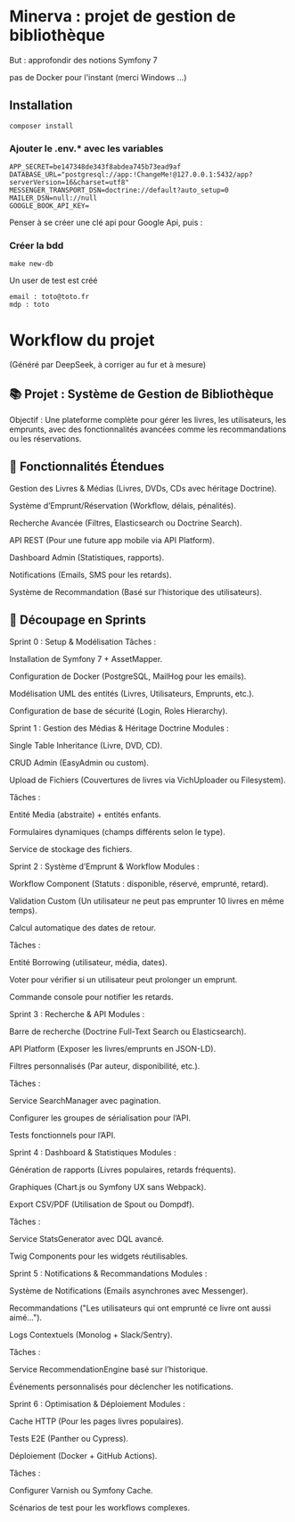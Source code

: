 # Minerva : projet de gestion de bibliothèque

But : approfondir des notions Symfony 7

pas de Docker pour l'instant (merci Windows ...)

## Installation
```shell
composer install
```

### Ajouter le .env.* avec les variables

``` dotenv
APP_SECRET=be147348de343f8abdea745b73ead9af
DATABASE_URL="postgresql://app:!ChangeMe!@127.0.0.1:5432/app?serverVersion=16&charset=utf8"
MESSENGER_TRANSPORT_DSN=doctrine://default?auto_setup=0
MAILER_DSN=null://null
GOOGLE_BOOK_API_KEY=
```

Penser à se créer une clé api pour Google Api, puis :

### Créer la bdd
```shell
make new-db
```
Un user de test est créé
```
email : toto@toto.fr
mdp : toto
```


# Workflow du projet
(Généré par DeepSeek, à corriger au fur et à mesure)


## 📚 Projet : Système de Gestion de Bibliothèque
Objectif : Une plateforme complète pour gérer les livres, les utilisateurs, les emprunts, avec des fonctionnalités avancées comme les recommandations ou les réservations.

## 🎯 Fonctionnalités Étendues
Gestion des Livres & Médias (Livres, DVDs, CDs avec héritage Doctrine).

Système d’Emprunt/Réservation (Workflow, délais, pénalités).

Recherche Avancée (Filtres, Elasticsearch ou Doctrine Search).

API REST (Pour une future app mobile via API Platform).

Dashboard Admin (Statistiques, rapports).

Notifications (Emails, SMS pour les retards).

Système de Recommandation (Basé sur l’historique des utilisateurs).

## 📅 Découpage en Sprints
Sprint 0 : Setup & Modélisation
Tâches :

Installation de Symfony 7 + AssetMapper.

Configuration de Docker (PostgreSQL, MailHog pour les emails).

Modélisation UML des entités (Livres, Utilisateurs, Emprunts, etc.).

Configuration de base de sécurité (Login, Roles Hierarchy).

Sprint 1 : Gestion des Médias & Héritage Doctrine
Modules :

Single Table Inheritance (Livre, DVD, CD).

CRUD Admin (EasyAdmin ou custom).

Upload de Fichiers (Couvertures de livres via VichUploader ou Filesystem).

Tâches :

Entité Media (abstraite) + entités enfants.

Formulaires dynamiques (champs différents selon le type).

Service de stockage des fichiers.

Sprint 2 : Système d’Emprunt & Workflow
Modules :

Workflow Component (Statuts : disponible, réservé, emprunté, retard).

Validation Custom (Un utilisateur ne peut pas emprunter 10 livres en même temps).

Calcul automatique des dates de retour.

Tâches :

Entité Borrowing (utilisateur, média, dates).

Voter pour vérifier si un utilisateur peut prolonger un emprunt.

Commande console pour notifier les retards.

Sprint 3 : Recherche & API
Modules :

Barre de recherche (Doctrine Full-Text Search ou Elasticsearch).

API Platform (Exposer les livres/emprunts en JSON-LD).

Filtres personnalisés (Par auteur, disponibilité, etc.).

Tâches :

Service SearchManager avec pagination.

Configurer les groupes de sérialisation pour l’API.

Tests fonctionnels pour l’API.

Sprint 4 : Dashboard & Statistiques
Modules :

Génération de rapports (Livres populaires, retards fréquents).

Graphiques (Chart.js ou Symfony UX sans Webpack).

Export CSV/PDF (Utilisation de Spout ou Dompdf).

Tâches :

Service StatsGenerator avec DQL avancé.

Twig Components pour les widgets réutilisables.

Sprint 5 : Notifications & Recommandations
Modules :

Système de Notifications (Emails asynchrones avec Messenger).

Recommandations ("Les utilisateurs qui ont emprunté ce livre ont aussi aimé...").

Logs Contextuels (Monolog + Slack/Sentry).

Tâches :

Service RecommendationEngine basé sur l’historique.

Événements personnalisés pour déclencher les notifications.

Sprint 6 : Optimisation & Déploiement
Modules :

Cache HTTP (Pour les pages livres populaires).

Tests E2E (Panther ou Cypress).

Déploiement (Docker + GitHub Actions).

Tâches :

Configurer Varnish ou Symfony Cache.

Scénarios de test pour les workflows complexes.